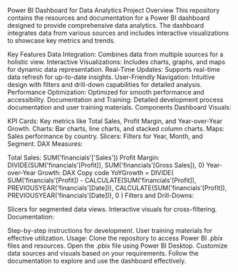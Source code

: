 Power BI Dashboard for Data Analytics
Project Overview
This repository contains the resources and documentation for a Power BI dashboard designed to provide comprehensive data analytics. The dashboard integrates data from various sources and includes interactive visualizations to showcase key metrics and trends.

Key Features
Data Integration: Combines data from multiple sources for a holistic view.
Interactive Visualizations: Includes charts, graphs, and maps for dynamic data representation.
Real-Time Updates: Supports real-time data refresh for up-to-date insights.
User-Friendly Navigation: Intuitive design with filters and drill-down capabilities for detailed analysis.
Performance Optimization: Optimized for smooth performance and accessibility.
Documentation and Training: Detailed development process documentation and user training materials.
Components
Dashboard Visuals:

KPI Cards: Key metrics like Total Sales, Profit Margin, and Year-over-Year Growth.
Charts: Bar charts, line charts, and stacked column charts.
Maps: Sales performance by country.
Slicers: Filters for Year, Month, and Segment.
DAX Measures:

Total Sales: SUM('financials'['Sales'])
Profit Margin: DIVIDE(SUM('financials'[Profit]), SUM('financials'[Gross Sales]), 0)
Year-over-Year Growth:
DAX
Copy code
YoYGrowth = 
DIVIDE(
    SUM('financials'[Profit]) - CALCULATE(SUM('financials'[Profit]), PREVIOUSYEAR('financials'[Date])),
    CALCULATE(SUM('financials'[Profit]), PREVIOUSYEAR('financials'[Date])),
    0
)
Filters and Drill-Downs:

Slicers for segmented data views.
Interactive visuals for cross-filtering.
Documentation:

Step-by-step instructions for development.
User training materials for effective utilization.
Usage:
Clone the repository to access Power BI .pbix files and resources.
Open the .pbix file using Power BI Desktop.
Customize data sources and visuals based on your requirements.
Follow the documentation to explore and use the dashboard effectively.
